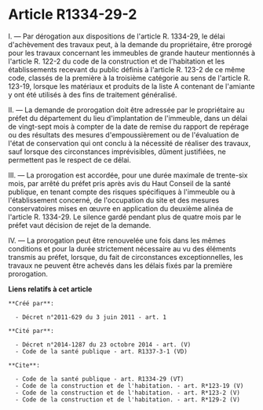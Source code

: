# Article R1334-29-2

I. ― Par dérogation aux dispositions de l'article R. 1334-29, le délai d'achèvement des travaux peut, à la demande du
propriétaire, être prorogé pour les travaux concernant les immeubles de grande hauteur mentionnés à l'article R. 122-2 du
code de la construction et de l'habitation et les établissements recevant du public définis à l'article R. 123-2 de ce même
code, classés de la première à la troisième catégorie au sens de l'article R. 123-19, lorsque les matériaux et produits de la
liste A contenant de l'amiante y ont été utilisés à des fins de traitement généralisé. 

II. ― La demande de prorogation doit être adressée par le propriétaire au préfet du département du lieu d'implantation de
l'immeuble, dans un délai de vingt-sept mois à compter de la date de remise du rapport de repérage ou des résultats des
mesures d'empoussièrement ou de l'évaluation de l'état de conservation qui ont conclu à la nécessité de réaliser des travaux,
sauf lorsque des circonstances imprévisibles, dûment justifiées, ne permettent pas le respect de ce délai. 

III. ― La prorogation est accordée, pour une durée maximale de trente-six mois, par arrêté du préfet pris après avis du Haut
Conseil de la santé publique, en tenant compte des risques spécifiques à l'immeuble ou à l'établissement concerné, de
l'occupation du site et des mesures conservatoires mises en œuvre en application du deuxième alinéa de l'article R. 1334-29.
Le silence gardé pendant plus de quatre mois par le préfet vaut décision de rejet de la demande. 

IV. ― La prorogation peut être renouvelée une fois dans les mêmes conditions et pour la durée strictement nécessaire au vu
des éléments transmis au préfet, lorsque, du fait de circonstances exceptionnelles, les travaux ne peuvent être achevés dans
les délais fixés par la première prorogation.

**Liens relatifs à cet article**

	**Créé par**:

	  - Décret n°2011-629 du 3 juin 2011 - art. 1

	**Cité par**:

	  - Décret n°2014-1287 du 23 octobre 2014 - art. (V)
	  - Code de la santé publique - art. R1337-3-1 (VD)

	**Cite**:

	  - Code de la santé publique - art. R1334-29 (VT)
	  - Code de la construction et de l'habitation. - art. R*123-19 (V)
	  - Code de la construction et de l'habitation. - art. R*123-2 (V)
	  - Code de la construction et de l'habitation. - art. R*129-2 (V)
